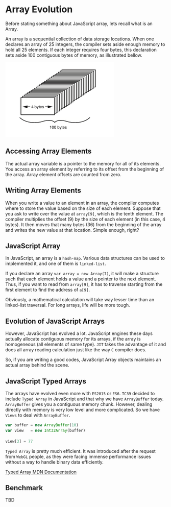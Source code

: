 # Array Evolution

Before stating something about JavaScript array, lets recall what is an Array.

An array is a sequential collection of data storage locations. When one declares an array of 25 integers, the
 compiler sets aside enough memory to hold all 25 elements. If each integer requires four bytes, this declaration sets 
 aside 100 contiguous bytes of memory, as illustrated bellow.
 
![Declaring an array](https://github.com/AlbertHambardzumyan/all-about-node/blob/master/doc/declaring-an-array.png "Declaring an array")
 
 
## Accessing Array Elements

The actual array variable is a pointer to the memory for all of its elements.
You access an array element by referring to its offset from the beginning of the array. Array element offsets are 
 counted from zero.


## Writing Array Elements

When you write a value to an element in an array, the compiler computes where to store the value based on the size of 
 each element. Suppose that you ask to write over the value at `array[9]`, which is the tenth element. The compiler 
 multiplies the offset (9) by the size of each element (in this case, 4 bytes). It then moves that many bytes (36) from 
 the beginning of the array and writes the new value at that location. Simple enough, right?
 
 
## JavaScript Array

In JavaScript, an array is a `hash-map`. Various data structures can be used to implemented it, and one of them is 
 `linked-list`. 
 
If you declare an array `var array = new Array(7)`, it will make a structure such that each element holds a value and a 
 pointer to the next element. Thus, if you want to read from `array[9]`, it has to traverse starting from the first 
 element to find the address of `a[9]`.

Obviously, a mathematical calculation will take way lesser time than an linked-list traversal. For long arrays, life 
 will be more tough.


## Evolution of JavaScript Arrays

However, JavaScript has evolved a lot.
JavaScript engines these days actually allocate contiguous memory for its arrays, if the array is homogeneous (all 
 elements of same type). `JIT` takes the advantage of it and does all array reading calculation just like the way `C` 
 compiler does. 

So, if you are writing a good codes, JavaScript Array objects maintains an actual array behind the scene.


## JavaScript Typed Arrays

The arrays have evolved even more with `ES2015` or `ES6`. `TC39` decided to include `Typed Array` in JavaScript and 
 that why we have `ArrayBuffer` today. 
`ArrayBuffer` gives you a contiguous memory chunk. However, dealing directly with memory is very low level and more 
 complicated. So we have `Views` to deal with `ArrayBuffer`.
 
```javascript
var buffer = new ArrayBuffer(10)
var view   = new Int32Array(buffer)

view[3] = 77
```

`Typed Array` is pretty much efficient. It was introduced after the request from `WebGL` people, as they were facing 
 immense performance issues without a way to handle binary data efficiently. 

[Typed Array MDN Documentation](https://developer.mozilla.org/en-US/docs/Web/JavaScript/Typed_arrays)


## Benchmark

TBD
